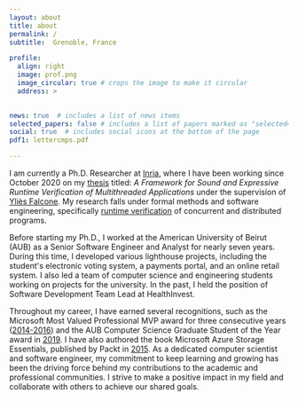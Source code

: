 ```yaml
---
layout: about
title: about
permalink: /
subtitle:  Grenoble, France

profile:
  align: right
  image: prof.png
  image_circular: true # crops the image to make it circular
  address: > 
  

news: true  # includes a list of news items
selected_papers: false # includes a list of papers marked as "selected={true}"
social: true  # includes social icons at the bottom of the page
pdf1: lettercmps.pdf 

---
```

 I am currently a Ph.D. Researcher at [Inria](http://inria.fr), where I have been working since October 2020 on my [thesis](https://www.theses.fr/s246965) titled: <i>A Framework for Sound and Expressive Runtime Verification of Multithreaded Applications</i> under the supervision of [Yliès Falcone](https://www.ylies.fr). My research falls under formal methods and software engineering, specifically [runtime verification](https://en.wikipedia.org/wiki/Runtime_verification) of concurrent and distributed programs. 

Before starting my Ph.D., I worked at the American University of Beirut (AUB) as a Senior Software Engineer and Analyst for nearly seven years. During this time, I developed various lighthouse projects, including the student's electronic voting system, a payments portal, and an online retail system. I also led a team of computer science and engineering students working on projects for the university. In the past, I held the position of Software Development Team Lead at HealthInvest. 

Throughout my career, I have earned several recognitions, such as the Microsoft Most Valued Professional MVP award for three consecutive years ([2014-2016](http://mvp.microsoft.com/en-us/PublicProfile/5000832)) and the AUB Computer Science Graduate Student of the Year award in  <a href="{{ page.pdf1 | prepend: 'assets/pdf/' | relative_url}}" target="_blank" rel="noopener noreferrer" >2019</a>. I have also authored the book Microsoft Azure Storage Essentials, published by Packt in [2015](https://www.packtpub.com/product/microsoft-azure-storage-essentials/9781784396237). As a dedicated computer scientist and software engineer, my commitment to keep learning and growing has been the driving force behind my contributions to the academic and professional communities. I strive to make a positive impact in my field and collaborate with others to achieve our shared goals.

